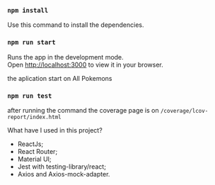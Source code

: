 ### `npm install`

Use this command to install the dependencies.

### `npm run start`

Runs the app in the development mode.\
Open [http://localhost:3000](http://localhost:3000) to view it in your browser.

the aplication start on All Pokemons

### `npm run test`

after running the command the coverage page is on `/coverage/lcov-report/index.html`

What have I used in this project?

- ReactJs;
- React Router;
- Material UI;
- Jest with testing-library/react;
- Axios and Axios-mock-adapter.
